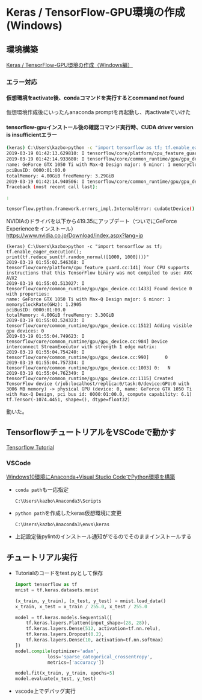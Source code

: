 # Keras / TensorFlow-GPU環境の作成(Windows)

## 環境構築

[Keras / TensorFlow-GPU環境の作成（Windows編）](https://dev.infohub.cc/setup_keras_tensorflow_gpu/)

### エラー対応

#### 仮想環境をactivate後、condaコマンドを実行するとcommand not found

仮想環境作成後にいったんanaconda promptを再起動し、再activateでいけた

#### tensorflow-gpuインストール後の確認コマンド実行時、CUDA driver version is insufficientエラー

```bash
(keras) C:\Users\kazbo>python -c "import tensorflow as tf; tf.enable_eager_execution(); print(tf.reduce_sum(tf.random_normal([1000, 1000])))"
2019-03-19 01:42:13.629810: I tensorflow/core/platform/cpu_feature_guard.cc:141] Your CPU supports instructions that this TensorFlow binary was not compiled to use: AVX AVX2
2019-03-19 01:42:14.933680: I tensorflow/core/common_runtime/gpu/gpu_device.cc:1433] Found device 0 with properties:
name: GeForce GTX 1050 Ti with Max-Q Design major: 6 minor: 1 memoryClockRate(GHz): 1.2905
pciBusID: 0000:01:00.0
totalMemory: 4.00GiB freeMemory: 3.29GiB
2019-03-19 01:42:14.940506: I tensorflow/core/common_runtime/gpu/gpu_device.cc:1512] Adding visible gpu devices: 0
Traceback (most recent call last):

:

tensorflow.python.framework.errors_impl.InternalError: cudaGetDevice() failed. Status: CUDA driver version is insufficient for CUDA runtime version
```
NVIDIAのドライバを以下から419.35にアップデート（ついでにGeForce Experienceをインストール）
https://www.nvidia.co.jp/Download/index.aspx?lang=jp
```
(keras) C:\Users\kazbo>python -c "import tensorflow as tf; tf.enable_eager_execution(); print(tf.reduce_sum(tf.random_normal([1000, 1000])))"
2019-03-19 01:55:02.546368: I tensorflow/core/platform/cpu_feature_guard.cc:141] Your CPU supports instructions that this TensorFlow binary was not compiled to use: AVX AVX2
2019-03-19 01:55:03.513027: I tensorflow/core/common_runtime/gpu/gpu_device.cc:1433] Found device 0 with properties:
name: GeForce GTX 1050 Ti with Max-Q Design major: 6 minor: 1 memoryClockRate(GHz): 1.2905
pciBusID: 0000:01:00.0
totalMemory: 4.00GiB freeMemory: 3.30GiB
2019-03-19 01:55:03.524323: I tensorflow/core/common_runtime/gpu/gpu_device.cc:1512] Adding visible gpu devices: 0
2019-03-19 01:55:04.749623: I tensorflow/core/common_runtime/gpu/gpu_device.cc:984] Device interconnect StreamExecutor with strength 1 edge matrix:
2019-03-19 01:55:04.754240: I tensorflow/core/common_runtime/gpu/gpu_device.cc:990]      0
2019-03-19 01:55:04.757334: I tensorflow/core/common_runtime/gpu/gpu_device.cc:1003] 0:   N
2019-03-19 01:55:04.762349: I tensorflow/core/common_runtime/gpu/gpu_device.cc:1115] Created TensorFlow device (/job:localhost/replica:0/task:0/device:GPU:0 with 3006 MB memory) -> physical GPU (device: 0, name: GeForce GTX 1050 Ti with Max-Q Design, pci bus id: 0000:01:00.0, compute capability: 6.1)
tf.Tensor(-1074.4451, shape=(), dtype=float32)
```
動いた。

## TensorflowチュートリアルをVSCodeで動かす

[Tensorflow Tutorial](https://www.tensorflow.org/tutorials)

### VSCode

[Windows10環境にAnaconda+Visual Studio CodeでPython環境を構築](https://qiita.com/Atupon0302/items/ee3303629ce0b2ae58d7)

* `conda path`も一応指定
  ```
  C:\Users\kazbo\Anaconda3\Scripts
  ```

* `python path`を作成したkeras仮想環境に変更
  ```
  C:\Users\kazbo\Anaconda3\envs\keras
  ```

* 上記設定後pylintのインストール通知がでるのでそのままインストールする

## チュートリアル実行

* Tutorialのコードをtest.pyとして保存
  ```python
  import tensorflow as tf
  mnist = tf.keras.datasets.mnist

  (x_train, y_train), (x_test, y_test) = mnist.load_data()
  x_train, x_test = x_train / 255.0, x_test / 255.0

  model = tf.keras.models.Sequential([
      tf.keras.layers.Flatten(input_shape=(28, 28)),
      tf.keras.layers.Dense(512, activation=tf.nn.relu),
      tf.keras.layers.Dropout(0.2),
      tf.keras.layers.Dense(10, activation=tf.nn.softmax)
  ])
  model.compile(optimizer='adam',
              loss='sparse_categorical_crossentropy',
              metrics=['accuracy'])

  model.fit(x_train, y_train, epochs=5)
  model.evaluate(x_test, y_test)
  ```

* vscode上でデバッグ実行


